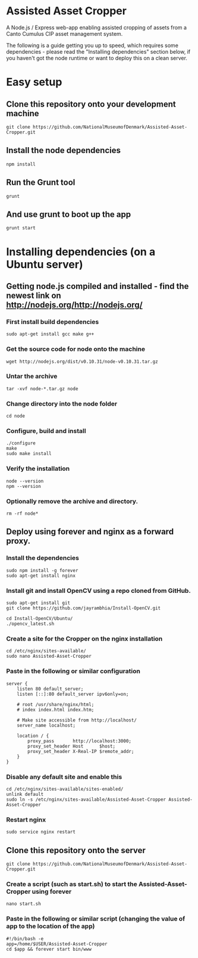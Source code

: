 Assisted Asset Cropper
====
A Node.js / Express web-app enabling assisted cropping of assets from a Canto Cumulus CIP asset management system.

The following is a guide getting you up to speed, which requires some dependencies - please read the "Installing dependencies" section below, if you haven't got the node runtime or want to deploy this on a clean server.

# Easy setup

## Clone this repository onto your development machine

	git clone https://github.com/NationalMuseumofDenmark/Assisted-Asset-Cropper.git
	
## Install the node dependencies

	npm install
	
## Run the Grunt tool

	grunt

## And use grunt to boot up the app

	grunt start

# Installing dependencies (on a Ubuntu server)
## Getting node.js compiled and installed - find the newest link on http://nodejs.org/http://nodejs.org/

### First install build dependencies

	sudo apt-get install gcc make g++

### Get the source code for node onto the machine

	wget http://nodejs.org/dist/v0.10.31/node-v0.10.31.tar.gz

### Untar the archive

	tar -xvf node-*.tar.gz node

### Change directory into the node folder

	cd node

### Configure, build and install

	./configure
	make
	sudo make install

### Verify the installation

	node --version
	npm --version

### Optionally remove the archive and directory.

	rm -rf node*

## Deploy using forever and nginx as a forward proxy.

### Install the dependencies

	sudo npm install -g forever
	sudo apt-get install nginx

### Install git and install OpenCV using a repo cloned from GitHub.

	sudo apt-get install git
	git clone https://github.com/jayrambhia/Install-OpenCV.git

	cd Install-OpenCV/Ubuntu/
	./opencv_latest.sh 

### Create a site for the Cropper on the nginx installation

	cd /etc/nginx/sites-available/
	sudo nano Assisted-Asset-Cropper

### Paste in the following or similar configuration

	server {
		listen 80 default_server;
		listen [::]:80 default_server ipv6only=on;

		# root /usr/share/nginx/html;
		# index index.html index.htm;

		# Make site accessible from http://localhost/
		server_name localhost;

		location / {
		    proxy_pass       http://localhost:3000;
		    proxy_set_header Host      $host;
		    proxy_set_header X-Real-IP $remote_addr;
		}
	}

### Disable any default site and enable this

	cd /etc/nginx/sites-available/sites-enabled/
	unlink default 
	sudo ln -s /etc/nginx/sites-available/Assisted-Asset-Cropper Assisted-Asset-Cropper

### Restart nginx

	sudo service nginx restart

## Clone this repository onto the server

	git clone https://github.com/NationalMuseumofDenmark/Assisted-Asset-Cropper.git

### Create a script (such as start.sh) to start the Assisted-Asset-Cropper using forever

	nano start.sh

### Paste in the following or similar script (changing the value of app to the location of the app)

	#!/bin/bash -e
	app=/home/$USER/Assisted-Asset-Cropper
	cd $app && forever start bin/www
